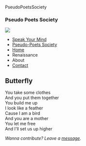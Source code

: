 PseudoPoetsSociety      

### Pseudo Poets Society

![](../styles/menu_icon.png)

*   [Speak Your Mind](https://machinegun221b.github.io/vishruthaa.github.io/index.html)
*   [Pseudo-Poets Society](https://machinegun221b.github.io/vishruthaa.github.io/pps.html)
*   [Home](../homepage.html)
*   Renaissance
*   About
*   [Contact](https://machinegun221b.github.io/vishruthaa.github.io/contact.html)

Butterfly
---------

You take some clothes  
And you put them together  
You build me up  
I look like a feather  
Cause I am a bird  
And you are a mother  
You let me free  
And I'll set us up higher  

_Wanna contribute? Leave a [message](../contact.html)._
